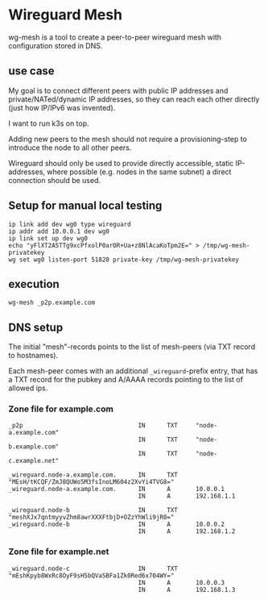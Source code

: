 # Wireguard Mesh

wg-mesh is a tool to create a peer-to-peer wireguard mesh with configuration stored in DNS.

## use case

My goal is to connect different peers with public IP addresses and private/NATed/dynamic IP addresses, so they can reach each other directly (just how IP/IPv6 was invented). 

I want to run k3s on top.

Adding new peers to the mesh should not require a provisioning-step to introduce the node to all other peers.

Wireguard should only be used to provide directly accessible, static IP-addresses, where possible (e.g. nodes in the same subnet) a direct connection should be used.

## Setup for manual local testing

```shell
ip link add dev wg0 type wireguard
ip addr add 10.0.0.1 dev wg0
ip link set up dev wg0
echo "yFlXT2A5TTg9xcPfxolP0arOR+Ua+z8NlAcaKoTpm2E=" > /tmp/wg-mesh-privatekey
wg set wg0 listen-port 51820 private-key /tmp/wg-mesh-privatekey
```

## execution

```shell
wg-mesh _p2p.example.com
```

## DNS setup

The initial "mesh"-records points to the list of mesh-peers (via TXT record to hostnames).

Each mesh-peer comes with an additional `_wireguard`-prefix entry, that has a TXT record for the
pubkey and A/AAAA records pointing to the list of allowed ips.

### Zone file for example.com

```
_p2p                                IN      TXT     "node-a.example.com"
                                    IN      TXT     "node-b.example.com"
                                    IN      TXT     "node-c.example.net"
                        
_wireguard.node-a.example.com.      IN      TXT     "MEsH/tKCQF/ZmJ8QUWo5M3fsInoLM604z2XvYi4TVG8="
_wireguard.node-a.example.com.      IN      A       10.0.0.1
                                    IN      A       192.168.1.1

_wireguard.node-b                   IN      TXT     "meshXJx7qntmyyvZhm8awrXXXFtbjD+OZzYhWli9jR0="
_wireguard.node-b                   IN      A       10.0.0.2
                                    IN      A       192.168.1.2

```

### Zone file for example.net

```
_wireguard.node-c                   IN      TXT     "mEshKpyb8WxRc8OyF9sH5bQVaSBFa1Zk0Red6x704WY="
                                    IN      A       10.0.0.3
                                    IN      A       192.168.1.3        
```